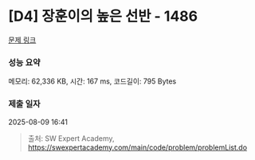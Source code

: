 # [D4] 장훈이의 높은 선반 - 1486 

[문제 링크](https://swexpertacademy.com/main/code/problem/problemDetail.do?contestProbId=AV2b7Yf6ABcBBASw) 

### 성능 요약

메모리: 62,336 KB, 시간: 167 ms, 코드길이: 795 Bytes

### 제출 일자

2025-08-09 16:41



> 출처: SW Expert Academy, https://swexpertacademy.com/main/code/problem/problemList.do